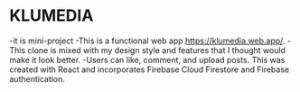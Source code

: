 # KLUMEDIA

-it is mini-project
-This is a functional web app https://klumedia.web.app/.
-This clone is mixed with my design style and features that I thought would make it look better. 
-Users can like, comment, and upload posts. This was created with React and incorporates Firebase Cloud Firestore and Firebase authentication.
